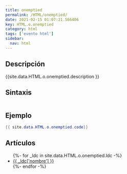 ```yaml
---
title: onemptied
permalink: /HTML/onemptied/
date: 2021-02-15 01:07:21.566406
key: HTML.o.onemptied
category: html
tags: ['evento html']
sidebar: 
  nav: html
---
```


## Descripción
{{site.data.HTML.o.onemptied.description }}

## Sintaxis
~~~html
~~~

## Ejemplo
~~~java
{{ site.data.HTML.o.onemptied.code}}
~~~

## Artículos
<ul>
{%- for _ldc in site.data.HTML.o.onemptied.ldc -%}
   <li>
       <a href="{{_ldc['url'] }}">{{ _ldc['nombre'] }}</a>
   </li>
{%- endfor -%}
</ul>
